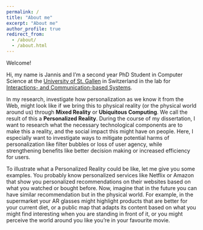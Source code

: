 ```yaml
---
permalink: /
title: "About me"
excerpt: "About me"
author_profile: true
redirect_from: 
  - /about/
  - /about.html
---
```


Welcome! 


Hi, my name is Jannis and I’m a second year PhD Student in Computer Science at the [University of St. Gallen](https://unisg.ch) in Switzerland in the lab for [Interactions- and Communication-based Systems](https://interactions.ics.unisg.ch). 

In my research, investigate how personalization as we know it from the Web, might look like if we bring this to physical reality (or the physical world around us) through **Mixed Reality** or **Ubiquitous Computing**. We call the result of this a **Personalized Reality**. 
During the course of my dissertation, I want to research what the necessary technological components are to make this a reality, and the social impact this might have on people. Here, I especially want to investigate  ways to mitigate potential harms of personalization like filter bubbles or loss of user agency, while strengthening benefits like better decision making or increased efficiency for users. 

To illustrate what a Personalized Reality could be like, let me give you some examples. You probably know personalized services like Netflix or Amazon that show you personalized recommendations on their websites based on what you watched or bought before. Now, imagine that in the future you can have similar recommendation but in the physical world. For example, in the supermarket your AR glasses might highlight products that are better for your current diet,  or a public map that adapts its content based on what you might find interesting when you are standing in front of it, or you might perceive the world around you like you’re in your favourite movie. 